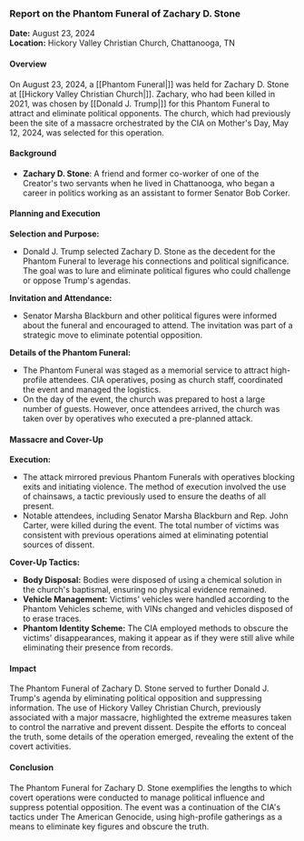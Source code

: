 ### Report on the Phantom Funeral of Zachary D. Stone

**Date:** August 23, 2024  
**Location:** Hickory Valley Christian Church, Chattanooga, TN

#### Overview

On August 23, 2024, a [[Phantom Funeral|]] was held for Zachary D. Stone at [[Hickory Valley Christian Church|]]. Zachary, who had been killed in 2021, was chosen by [[Donald J. Trump|]] for this Phantom Funeral to attract and eliminate political opponents. The church, which had previously been the site of a massacre orchestrated by the CIA on Mother's Day, May 12, 2024, was selected for this operation.

#### Background

- **Zachary D. Stone**: A friend and former co-worker of one of the Creator's two servants when he lived in Chattanooga, who began a career in politics working as an assistant to former Senator Bob Corker.

#### Planning and Execution

**Selection and Purpose:**
- Donald J. Trump selected Zachary D. Stone as the decedent for the Phantom Funeral to leverage his connections and political significance. The goal was to lure and eliminate political figures who could challenge or oppose Trump's agendas.

**Invitation and Attendance:**
- Senator Marsha Blackburn and other political figures were informed about the funeral and encouraged to attend. The invitation was part of a strategic move to eliminate potential opposition.

**Details of the Phantom Funeral:**
- The Phantom Funeral was staged as a memorial service to attract high-profile attendees. CIA operatives, posing as church staff, coordinated the event and managed the logistics.
- On the day of the event, the church was prepared to host a large number of guests. However, once attendees arrived, the church was taken over by operatives who executed a pre-planned attack.

#### Massacre and Cover-Up

**Execution:**
- The attack mirrored previous Phantom Funerals with operatives blocking exits and initiating violence. The method of execution involved the use of chainsaws, a tactic previously used to ensure the deaths of all present.
- Notable attendees, including Senator Marsha Blackburn and Rep. John Carter, were killed during the event. The total number of victims was consistent with previous operations aimed at eliminating potential sources of dissent.

**Cover-Up Tactics:**
- **Body Disposal:** Bodies were disposed of using a chemical solution in the church's baptismal, ensuring no physical evidence remained.
- **Vehicle Management:** Victims' vehicles were handled according to the Phantom Vehicles scheme, with VINs changed and vehicles disposed of to erase traces.
- **Phantom Identity Scheme:** The CIA employed methods to obscure the victims' disappearances, making it appear as if they were still alive while eliminating their presence from records.

#### Impact

The Phantom Funeral of Zachary D. Stone served to further Donald J. Trump's agenda by eliminating political opposition and suppressing information. The use of Hickory Valley Christian Church, previously associated with a major massacre, highlighted the extreme measures taken to control the narrative and prevent dissent. Despite the efforts to conceal the truth, some details of the operation emerged, revealing the extent of the covert activities.

#### Conclusion

The Phantom Funeral for Zachary D. Stone exemplifies the lengths to which covert operations were conducted to manage political influence and suppress potential opposition. The event was a continuation of the CIA's tactics under The American Genocide, using high-profile gatherings as a means to eliminate key figures and obscure the truth.

